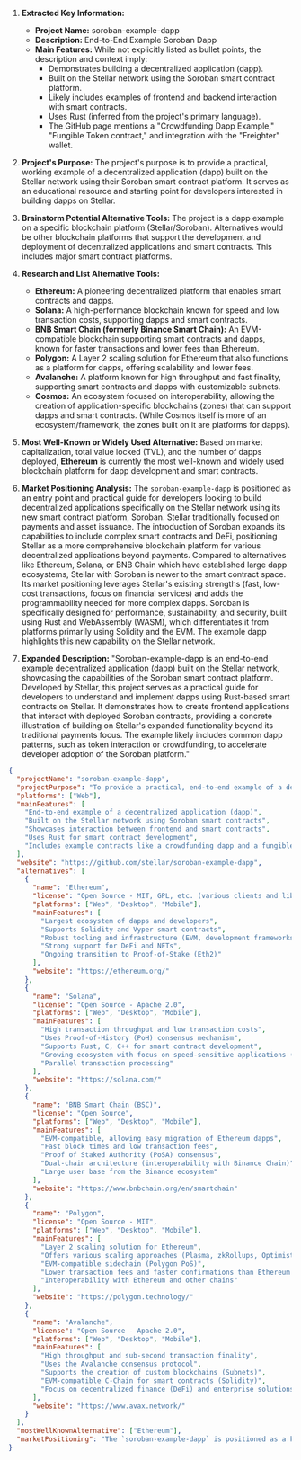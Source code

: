 1.  **Extracted Key Information:**
    *   **Project Name:** soroban-example-dapp
    *   **Description:** End-to-End Example Soroban Dapp
    *   **Main Features:** While not explicitly listed as bullet points, the description and context imply:
        *   Demonstrates building a decentralized application (dapp).
        *   Built on the Stellar network using the Soroban smart contract platform.
        *   Likely includes examples of frontend and backend interaction with smart contracts.
        *   Uses Rust (inferred from the project's primary language).
        *   The GitHub page mentions a "Crowdfunding Dapp Example," "Fungible Token contract," and integration with the "Freighter" wallet.

2.  **Project's Purpose:**
    The project's purpose is to provide a practical, working example of a decentralized application (dapp) built on the Stellar network using their Soroban smart contract platform. It serves as an educational resource and starting point for developers interested in building dapps on Stellar.

3.  **Brainstorm Potential Alternative Tools:**
    The project is a dapp example on a specific blockchain platform (Stellar/Soroban). Alternatives would be other blockchain platforms that support the development and deployment of decentralized applications and smart contracts. This includes major smart contract platforms.

4.  **Research and List Alternative Tools:**

    *   **Ethereum:** A pioneering decentralized platform that enables smart contracts and dapps.
    *   **Solana:** A high-performance blockchain known for speed and low transaction costs, supporting dapps and smart contracts.
    *   **BNB Smart Chain (formerly Binance Smart Chain):** An EVM-compatible blockchain supporting smart contracts and dapps, known for faster transactions and lower fees than Ethereum.
    *   **Polygon:** A Layer 2 scaling solution for Ethereum that also functions as a platform for dapps, offering scalability and lower fees.
    *   **Avalanche:** A platform known for high throughput and fast finality, supporting smart contracts and dapps with customizable subnets.
    *   **Cosmos:** An ecosystem focused on interoperability, allowing the creation of application-specific blockchains (zones) that can support dapps and smart contracts. (While Cosmos itself is more of an ecosystem/framework, the zones built on it are platforms for dapps).

5.  **Most Well-Known or Widely Used Alternative:**
    Based on market capitalization, total value locked (TVL), and the number of dapps deployed, **Ethereum** is currently the most well-known and widely used blockchain platform for dapp development and smart contracts.

6.  **Market Positioning Analysis:**
    The `soroban-example-dapp` is positioned as an entry point and practical guide for developers looking to build decentralized applications specifically on the Stellar network using its new smart contract platform, Soroban. Stellar traditionally focused on payments and asset issuance. The introduction of Soroban expands its capabilities to include complex smart contracts and DeFi, positioning Stellar as a more comprehensive blockchain platform for various decentralized applications beyond payments.
    Compared to alternatives like Ethereum, Solana, or BNB Chain which have established large dapp ecosystems, Stellar with Soroban is newer to the smart contract space. Its market positioning leverages Stellar's existing strengths (fast, low-cost transactions, focus on financial services) and adds the programmability needed for more complex dapps. Soroban is specifically designed for performance, sustainability, and security, built using Rust and WebAssembly (WASM), which differentiates it from platforms primarily using Solidity and the EVM. The example dapp highlights this new capability on the Stellar network.

7.  **Expanded Description:**
    "Soroban-example-dapp is an end-to-end example decentralized application (dapp) built on the Stellar network, showcasing the capabilities of the Soroban smart contract platform. Developed by Stellar, this project serves as a practical guide for developers to understand and implement dapps using Rust-based smart contracts on Stellar. It demonstrates how to create frontend applications that interact with deployed Soroban contracts, providing a concrete illustration of building on Stellar's expanded functionality beyond its traditional payments focus. The example likely includes common dapp patterns, such as token interaction or crowdfunding, to accelerate developer adoption of the Soroban platform."

```json
{
  "projectName": "soroban-example-dapp",
  "projectPurpose": "To provide a practical, end-to-end example of a decentralized application (dapp) built on the Stellar network using the Soroban smart contract platform, serving as an educational resource for developers.",
  "platforms": ["Web"],
  "mainFeatures": [
    "End-to-end example of a decentralized application (dapp)",
    "Built on the Stellar network using Soroban smart contracts",
    "Showcases interaction between frontend and smart contracts",
    "Uses Rust for smart contract development",
    "Includes example contracts like a crowdfunding dapp and a fungible token"
  ],
  "website": "https://github.com/stellar/soroban-example-dapp",
  "alternatives": [
    {
      "name": "Ethereum",
      "license": "Open Source - MIT, GPL, etc. (various clients and libraries)",
      "platforms": ["Web", "Desktop", "Mobile"],
      "mainFeatures": [
        "Largest ecosystem of dapps and developers",
        "Supports Solidity and Vyper smart contracts",
        "Robust tooling and infrastructure (EVM, development frameworks)",
        "Strong support for DeFi and NFTs",
        "Ongoing transition to Proof-of-Stake (Eth2)"
      ],
      "website": "https://ethereum.org/"
    },
    {
      "name": "Solana",
      "license": "Open Source - Apache 2.0",
      "platforms": ["Web", "Desktop", "Mobile"],
      "mainFeatures": [
        "High transaction throughput and low transaction costs",
        "Uses Proof-of-History (PoH) consensus mechanism",
        "Supports Rust, C, C++ for smart contract development",
        "Growing ecosystem with focus on speed-sensitive applications (DeFi, gaming)",
        "Parallel transaction processing"
      ],
      "website": "https://solana.com/"
    },
    {
      "name": "BNB Smart Chain (BSC)",
      "license": "Open Source",
      "platforms": ["Web", "Desktop", "Mobile"],
      "mainFeatures": [
        "EVM-compatible, allowing easy migration of Ethereum dapps",
        "Fast block times and low transaction fees",
        "Proof of Staked Authority (PoSA) consensus",
        "Dual-chain architecture (interoperability with Binance Chain)",
        "Large user base from the Binance ecosystem"
      ],
      "website": "https://www.bnbchain.org/en/smartchain"
    },
    {
      "name": "Polygon",
      "license": "Open Source - MIT",
      "platforms": ["Web", "Desktop", "Mobile"],
      "mainFeatures": [
        "Layer 2 scaling solution for Ethereum",
        "Offers various scaling approaches (Plasma, zkRollups, Optimistic Rollups, etc.)",
        "EVM-compatible sidechain (Polygon PoS)",
        "Lower transaction fees and faster confirmations than Ethereum mainnet",
        "Interoperability with Ethereum and other chains"
      ],
      "website": "https://polygon.technology/"
    },
    {
      "name": "Avalanche",
      "license": "Open Source - Apache 2.0",
      "platforms": ["Web", "Desktop", "Mobile"],
      "mainFeatures": [
        "High throughput and sub-second transaction finality",
        "Uses the Avalanche consensus protocol",
        "Supports the creation of custom blockchains (Subnets)",
        "EVM-compatible C-Chain for smart contracts (Solidity)",
        "Focus on decentralized finance (DeFi) and enterprise solutions"
      ],
      "website": "https://www.avax.network/"
    }
  ],
  "mostWellKnownAlternative": ["Ethereum"],
  "marketPositioning": "The `soroban-example-dapp` is positioned as a key resource for developers to explore and build on Stellar's new Soroban smart contract platform. While Stellar has historically focused on payments and asset transfers, Soroban expands its capabilities into the broader decentralized application space, including DeFi. This positions Stellar as a growing competitor to established smart contract platforms like Ethereum, Solana, and BNB Chain by offering a Rust and WASM-based alternative with a focus on performance, sustainability, and security, leveraging Stellar's existing network strengths."
}
```